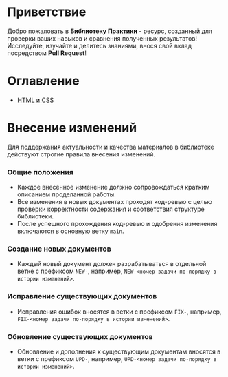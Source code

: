 # Приветствие

Добро пожаловать в **Библиотеку Практики** - ресурс, созданный для проверки ваших навыков и сравнения полученных результатов! Исследуйте, изучайте и делитесь знаниями, внося свой вклад посредством **Pull Request**!

# Оглавление

- [HTML и CSS](./html-and-css.md)

# Внесение изменений

Для поддержания актуальности и качества материалов в библиотеке действуют строгие правила внесения изменений.

### Общие положения

- Каждое внесённое изменение должно сопровождаться кратким описанием проделанной работы.
- Все изменения в новых документах проходят код-ревью с целью проверки корректности содержания и соответствия структуре библиотеки.
- После успешного прохождения код-ревью и одобрения изменения включаются в основную ветку `main`.

### Создание новых документов

- Каждый новый документ должен разрабатываться в отдельной ветке с префиксом `NEW-`, например, `NEW-<номер задачи по-порядку в истории изменений>`.

### Исправление существующих документов

- Исправления ошибок вносятся в ветки с префиксом `FIX-`, например, `FIX-<номер задачи по-порядку в истории изменений>`.

### Обновление существующих документов

- Обновление и дополнения к существующим документам вносятся в ветки с префиксом `UPD-`, например, `UPD-<номер задачи по-порядку в истории изменений>`.
